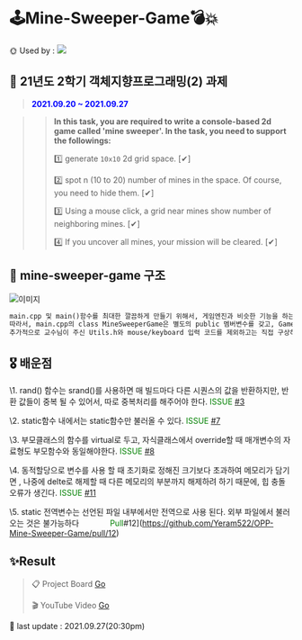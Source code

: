 # 🕹Mine-Sweeper-Game💣💥
🌞 Used by : <img src="https://img.shields.io/badge/c++-00599C?style=flat-square&logo=c%2B%2B&logoColor=white"/> 

## 📖 21년도 2학기 객체지향프로그래밍(2) 과제

>  <span style = "color :Blue">**2021.09.20 ~ 2021.09.27**</span>

> >**In this task, you are required to write a console-based 2d game called 'mine sweeper'. In the task, you need to support the followings:**
> >
> >1️⃣ generate `10x10` 2d grid space. [✔]
> >
> >2️⃣ spot n (10 to 20) number of mines in the space. Of course, you need to hide them. [✔]
> >
> >3️⃣ Using a mouse click, a grid near mines show number of neighboring mines. [✔]
> >
> >4️⃣ If you uncover all mines, your mission will be cleared. [✔]

## 📝 mine-sweeper-game 구조

![이미지](https://user-images.githubusercontent.com/63442636/134887511-392f7356-72b2-457a-b255-4863304873f7.png)

```markdown
main.cpp 및 main()함수를 최대한 깔끔하게 만들기 위해서, 게임엔진과 비슷한 기능을 하는 `Game2D`라는 클래스를 따로 만들어 `상속`받아 사용하였습니다.
따라서, main.cpp의 class MineSweeperGame은 별도의 public 멤버변수를 갖고, Game2D의 update함수와 gameclear함수를 오버라이드합니다.
추가적으로 교수님이 주신 Utils.h와 mouse/keyboard 입력 코드를 제외하고는 직접 구상하여 만들었습니다!
```



## 🎖 배운점



\1. rand() 함수는 srand()를 사용하면 매 빌드마다 다른 시퀀스의 값을 반환하지만, 반환 값들이 중복 될 수 있어서, 따로 중복처리를 해주어야 한다. <span style = "color :Green">ISSUE</span> [#3](https://github.com/Yeram522/OPP-Mine-Sweeper-Game/issues/3)

\2. static함수 내에서는 static함수만 불러올 수 있다.  <span style = "color :Green">ISSUE</span> [#7](https://github.com/Yeram522/OPP-Mine-Sweeper-Game/issues/7)

\3. 부모클래스의 함수를 virtual로 두고, 자식클래스에서 override할 때 매개변수의 자료형도 부모함수와 동일해야한다. <span style = "color :Green">ISSUE</span> [#8](https://github.com/Yeram522/OPP-Mine-Sweeper-Game/issues/8)

\4. 동적할당으로 변수를 사용 할 때 초기화로 정해진  크기보다 초과하여 메모리가 담기면 , 나중에 delte로 해제할 때 다른 메모리의 부분까지 해제하려 하기 때문에, 힙 충돌 오류가 생긴다. <span style = "color :Green">ISSUE</span> [#11](https://github.com/Yeram522/OPP-Mine-Sweeper-Game/issues/11)

\5. static 전역변수는 선언된 파일 내부에서만 전역으로 사용 된다. 외부 파일에서 불러오는 것은 불가능하다<span style = "color :Green">              Pull</span>#12](https://github.com/Yeram522/OPP-Mine-Sweeper-Game/pull/12)



## ✨Result

>  📋 Project Board  [Go](https://github.com/Yeram522/OPP-Mine-Sweeper-Game/projects/1)
>
> 🎬 YouTube Video [Go]()



💛 last update : 2021.09.27(20:30pm)
